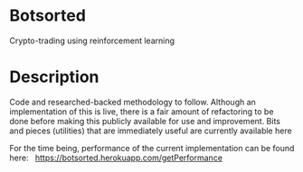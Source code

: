 # Botsorted
Crypto-trading using reinforcement learning
&nbsp;
&nbsp;
# Description

Code and researched-backed methodology to follow. Although an implementation of this is live, there is a fair amount of refactoring to be done before making this publicly available for use and improvement.
Bits and pieces (utilities) that are immediately useful are currently available here

For the time being, performance of the current implementation can be found here: &nbsp;
https://botsorted.herokuapp.com/getPerformance

